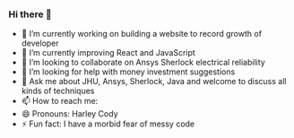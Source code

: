 ### Hi there 👋

<!--
**HarleyCody/HarleyCody** is a ✨ _special_ ✨ repository because its `README.md` (this file) appears on your GitHub profile.

Here are some ideas to get you started:
-->
- 🔭 I’m currently working on building a website to record growth of developer
- 🌱 I’m currently improving React and JavaScript
- 👯 I’m looking to collaborate on Ansys Sherlock electrical reliability
- 🤔 I’m looking for help with money investment suggestions
- 💬 Ask me about JHU, Ansys, Sherlock, Java and welcome to discuss all kinds of techniques
- 📫 How to reach me: 
- 😄 Pronouns: Harley Cody  
- ⚡ Fun fact: I have a morbid fear of messy code

